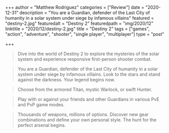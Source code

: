 +++
author = "Matthew Rodriguez"
categories = ["Review"]
date = "2020-12-31"
description = "You are a Guardian, defender of the Last City of humanity in a solar system under siege by infamous villains"
featured = "destiny-2.jpg"
featuredalt = "Destiny 2"
featuredpath = "img/2020/12"
linktitle = "2020/12/destiny-2.jpg"
title = "Destiny 2"
tags = ["games", "action", "adventure", "shooter", "single player", "multiplayer"]
type = "post"

+++

> Dive into the world of Destiny 2 to explore the mysteries of the solar system and experience responsive first-person shooter combat.

> You are a Guardian, defender of the Last City of humanity in a solar system under siege by infamous villains. Look to the stars and stand against the darkness. Your legend begins now.

> Choose from the armored Titan, mystic Warlock, or swift Hunter.

> Play with or against your friends and other Guardians in various PvE and PvP game modes.

> Thousands of weapons, millions of options. Discover new gear combinations and define your own personal style. The hunt for the perfect arsenal begins.